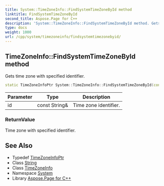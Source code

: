 ```yaml
---
title: System::TimeZoneInfo::FindSystemTimeZoneById method
linktitle: FindSystemTimeZoneById
second_title: Aspose.Page for C++
description: 'System::TimeZoneInfo::FindSystemTimeZoneById method. Gets time zone with specified identifier in C++.'
type: docs
weight: 1000
url: /cpp/system/timezoneinfo/findsystemtimezonebyid/
---
```

## TimeZoneInfo::FindSystemTimeZoneById method


Gets time zone with specified identifier.

```cpp
static TimeZoneInfoPtr System::TimeZoneInfo::FindSystemTimeZoneById(const String &id)
```


| Parameter | Type | Description |
| --- | --- | --- |
| id | const String\& | Time zone identifier. |

### ReturnValue

Time zone with specified identifier.

## See Also

* Typedef [TimeZoneInfoPtr](../../timezoneinfoptr/)
* Class [String](../../string/)
* Class [TimeZoneInfo](../)
* Namespace [System](../../)
* Library [Aspose.Page for C++](../../../)
